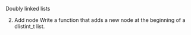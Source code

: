 Doubly linked lists

2. Add node
Write a function that adds a new node at the beginning of a dlistint_t list.
